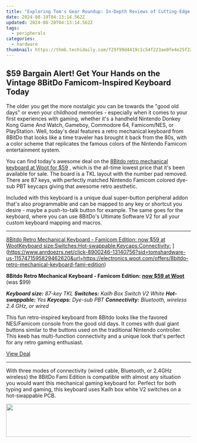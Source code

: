 ```yaml
---
title: "Exploring Tom's Gear Roundup: In-Depth Reviews of Cutting-Edge Hardware"
date: 2024-08-19T04:13:14.562Z
updated: 2024-08-20T04:13:14.562Z
tags:
  - peripherals
categories:
  - hardware
thumbnail: https://thmb.techidaily.com/f29f99d4419c1c54f223ae0fe4e25f224aa2e0b29936958ff74ebecc1f44d1d0.png
---
```


## $59 Bargain Alert! Get Your Hands on the Vintage 8BitDo Famicom-Inspired Keyboard Today

The older you get the more nostalgic you can be towards the "good old days" or even your childhood memories - especially when it comes to your first experiences with gaming, whether it's a handheld Nintendo Donkey Kong Game And Watch, Gameboy, Commodore 64, Famicom/NES, or PlayStation. Well, today's deal features a retro mechanical keyboard from 8BitDo that looks like a time traveler has brought it back from the 80s, with a color scheme that replicates the famous colors of the Nintendo Famicom entertainment system.

 You can find today's awesome deal on the [8Bitdo retro mechanical keyboard at Woot for $59](https://www.anrdoezrs.net/click-8900246-13140756?sid=tomshardware-us-1269229166074094249&url=https://electronics.woot.com/offers/8bitdo-retro-mechanical-keyboard-fami-edition) , which is the all-time lowest price that it's been available for sale. The board is a TKL layout with the number pad removed. There are 87 keys, with perfectly matched Nintendo Famicom colored dye-sub PBT keycaps giving that awesome retro aesthetic.

 Included with this keyboard is a unique dual super-button peripheral addon that's also programmable and can be mapped to any key or shortcut you desire - maybe a push-to-talk button for example. The same goes for the keyboard, where you can use 8BitDo's Ultimate Software V2 for all your custom keyboard mapping and macros.

---

[8Bitdo Retro Mechanical Keyboard - Famicom Edition: now $59 at WootKeyboard size:Switches:Hot-swappable:Keycaps:Connectivity:](https://cdn.mos.cms.futurecdn.net/DuHFumq4uWKLpLhr8SkWyE-200-100.png "8Bitdo Retro Mechanical Keyboard - Famicom Edition: now $59 at WootKeyboard size:Switches:Hot-swappable:Keycaps:Connectivity:") ](https://www.anrdoezrs.net/click-8900246-13140756?sid=tomshardware-us-1157471595829462620&url=https://electronics.woot.com/offers/8bitdo-retro-mechanical-keyboard-fami-edition)

**8Bitdo Retro Mechanical Keyboard - Famicom Edition:** [**now $59 at Woot**](https://www.anrdoezrs.net/click-8900246-13140756?sid=tomshardware-us-3685677635505376554&url=https://electronics.woot.com/offers/8bitdo-retro-mechanical-keyboard-fami-edition) (was $99)  
  
_**Keyboard size:**_   _87-key TKL_
_**Switches:**_   _Kailh Box Switch V2 White_
_**Hot-swappable:**_   _Yes_
_**Keycaps:**_   _Dye-sub PBT_
_**Connectivity:**_ _Bluetooth, wireless 2.4 GHz, or wired_
  
 This fun retro-inspired keyboard from 8Bitdo looks like the favored NES/Famicom console from the good old days. It comes with dual giant buttons similar to the buttons used on the traditional Nintendo controller. This keeb has multi-function connectivity and a unique look that's perfect for any retro gaming enthusiast.

[View Deal](https://www.anrdoezrs.net/click-8900246-13140756?sid=tomshardware-us-1157471595829462620&url=https://electronics.woot.com/offers/8bitdo-retro-mechanical-keyboard-fami-edition)

---

 With three modes of connectivity (wired cable, Bluetooth, or 2.4GHz wireless) the 8BitDo Fami Edition is compatible with almost any situation you would want this mechanical gaming keyboard for. Perfect for both typing and gaming, this keyboard uses Kailh box white V2 switches on a hot-swappable PCB.


<ins class="adsbygoogle"
     style="display:block"
     data-ad-format="autorelaxed"
     data-ad-client="ca-pub-7571918770474297"
     data-ad-slot="1223367746"></ins>



<ins class="adsbygoogle"
     style="display:block"
     data-ad-client="ca-pub-7571918770474297"
     data-ad-slot="8358498916"
     data-ad-format="auto"
     data-full-width-responsive="true"></ins>



<!-- affiliate ads begin -->
<a href="https://united.elfm.net/c/5597632/517826/4704" target="_top" id="517826"><img src="//a.impactradius-go.com/display-ad/4704-517826" border="0" alt="" width="728" height="90"/></a><img height="0" width="0" src="https://united.elfm.net/i/5597632/517826/4704" style="position:absolute;visibility:hidden;" border="0" />
<!-- affiliate ads end -->